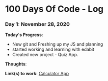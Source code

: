 # 100 Days Of Code - Log


### Day 1: November 28, 2020

**Today's Progress**: 
- New git and Freshing up my JS and planning
- started working and learning with edabit
- Created new project - Quiz App.

**Thoughts**: 

**Link(s) to work**: [Calculator App](http://www.example.com)


